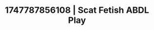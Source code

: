 ---
categories:
- Erotic adventure
- Erotic focus
- Vintage boudoir
- Sensual choreography
- Hands-on body
image: /assets/images/1747787856108.jpg
layout: post
seo:
  description: Featured content with sensual ABDL Play, Scat Fetish. HD images available.
  keywords: ABDL Play, Scat Fetish
  og_image: /assets/images/1747787856108.jpg
  schema_type: VisualArtwork
tags:
- ABDL Play
- '#1747787856108'
- Scat Fetish
title: 1747787856108 | Scat Fetish ABDL Play
---